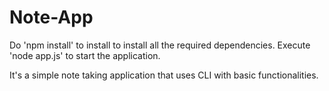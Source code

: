 # Note-App
Do 'npm install' to install to install all the required dependencies.
Execute 'node app.js' to start the application.

It's a simple note taking application that uses CLI with basic functionalities.
